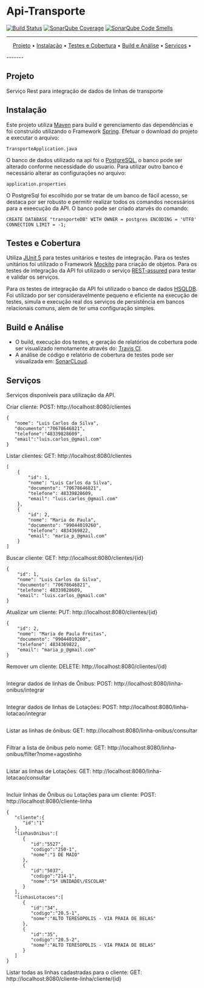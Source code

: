 # Api-Transporte

[![Build Status](https://travis-ci.com/vandersozc/api-transporte.svg?branch=master)](https://travis-ci.com/vandersozc/api-transporte)
[![SonarQube Coverage](https://sonarcloud.io/api/project_badges/measure?project=com.vandersoncamp%3Aapi-transporte&metric=coverage)](https://sonarcloud.io/dashboard?id=com.vandersoncamp%3Aapi-transporte)
[![SonarQube Code Smells](https://sonarcloud.io/api/project_badges/measure?project=com.vandersoncamp%3Aapi-transporte&metric=code_smells)](https://sonarcloud.io/dashboard?id=com.vandersoncamp%3Aapi-transporte) 

-------
<p align="center">
    <a href="#projeto">Projeto</a> &bull;
	<a href="#instalação">Instalação</a> &bull;
	<a href="#testes-e-cobertura">Testes e Cobertura</a> &bull;
	<a href="#build-e-análise">Build e Análise</a> &bull;
	<a href="#servicos">Servicos</a> &bull;
</p>
-------

## Projeto

Serviço Rest para integração de dados de linhas de transporte

## Instalação

Este projeto utiliza [Maven](https://maven.apache.org/) para build e gerenciamento das dependências e foi construído utilizando o Framework [Spring](https://spring.io/). Efetuar o download do projeto e executar o arquivo:
```
TransporteApplication.java
```
O banco de dados utilizado na api foi o [PostgreSQL](https://www.postgresql.org/), o banco pode ser alterado conforme necessidade do usuario. Para utilizar outro banco é necessário alterar as configurações no arquivo:
```
application.properties
```
O PostgreSql foi escolhido por se tratar de um banco de fácil acesso, se destaca por ser robusto e permitir realizar todos os comandos necessários para a exeecução da API. O banco pode ser criado atarvés do comando:
```
CREATE DATABASE "transporteDB" WITH OWNER = postgres ENCODING = 'UTF8' CONNECTION LIMIT = -1;
```

## Testes e Cobertura

Utiliza [JUnit 5](https://junit.org/junit5/) para testes unitários e testes de integração. Para os testes unitários foi utilizado o Framework [Mockito](https://site.mockito.org/) para criação de objetos. Para os testes de integração da API foi utilizado o serviço [REST-assured](http://rest-assured.io/) para testar e validar os serviços.

Para os testes de integração da API foi utilizado o banco de dados [HSQLDB](http://hsqldb.org/). Foi utilizado por ser consideravelmente pequeno e eficiente na execução de testes, simula e execução real dos serviços de persistência em bancos relacionais comuns, alem de ter uma configuração simples.

## Build e Análise
- O build, execução dos testes, e geração de relatórios de cobertura pode ser visualizado remotamente através do: [Travis CI](https://travis-ci.com/vandersozc/api-transporte).
- A análise de código e relatório de cobertura de testes pode ser visualizada em: [SonarCLoud](https://travis-ci.com/vandersozc/api-transporte).

## Serviços

Serviços disponíveis para utilização da API.

Criar cliente:
POST: http://localhost:8080/clientes
```
{
   "nome": "Luis Carlos da Silva",
   "documento":"70678646821",
   "telefone":"48339828609",
   "email":"luis.carlos_@gmail.com"
}
```

Listar clientes:
GET: http://localhost:8080/clientes
```
[
	{
		"id": 1,
		"nome": "Luis Carlos da Silva",
		"documento": "70678646821",
		"telefone": 48339828609,
		"email": "luis.carlos_@gmail.com"
	},
	{
		"id": 2,
		"nome": "Maria de Paula",
		"documento": "99044019260",
		"telefone": 4834369822,
		"email": "maria_p_@gmail.com"
	}
]
```

Buscar cliente:
GET: http://localhost:8080/clientes/{id}
```
{
    "id": 1,
    "nome": "Luis Carlos da Silva",
    "documento": "70678646821",
    "telefone": 48339828609,
    "email": "luis.carlos_@gmail.com"
}
```

Atualizar um cliente:
PUT: http://localhost:8080/clientes/{id}
```
{
	"id": 2,
	"nome": "Maria de Paula Freitas",
	"documento": "99044019260",
	"telefone": 4834369822,
	"email": "maria_p_@gmail.com"
}
```
Remover um cliente:
DELETE: http://localhost:8080/clientes/{id}
```
```
Integrar dados de linhas de Ônibus:
POST: http://localhost:8080/linha-onibus/integrar
```
```
Integrar dados de linhas de Lotações:
POST: http://localhost:8080/linha-lotacao/integrar
```
```
Listar as linhas de ônibus:
GET: http://localhost:8080/linha-onibus/consultar
```
```
Filtrar a lista de ônibus pelo nome:
GET: http://localhost:8080/linha-onibus/filter?nome=agostinho
```
```
Listar as linhas de Lotações:
GET: http://localhost:8080/linha-lotacao/consultar
```
```
Incluir linhas de Ônibus ou Lotações para um cliente:
POST: http://localhost:8080/cliente-linha
```
{
   "cliente":{
      "id":"1"
   },
   "linhasOnibus":[
      {
         "id":"5527",
         "codigo":"250-1",
         "nome":"1 DE MAIO"
      },
      {
         "id":"5037",
         "codigo":"214-1",
         "nome":"5ª UNIDADE\/ESCOLAR"
      }
   ],
   "linhasLotacoes":[
      {
         "id":"34",
         "codigo":"20.5-1",
         "nome":"ALTO TERESOPOLIS - VIA PRAIA DE BELAS"
      },
      {
         "id":"35",
         "codigo":"20.5-2",
         "nome":"ALTO TERESOPOLIS - VIA PRAIA DE BELAS"
      }
   ]
}
```
Listar todas as linhas cadastradas para o cliente:
GET: http://localhost:8080/cliente-linha/cliente/{id}